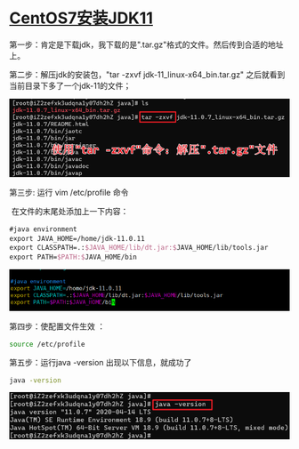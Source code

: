 # [CentOS7安装JDK11](https://www.cnblogs.com/greamrod/p/12922593.html)

第一步：肯定是下载jdk，我下载的是".tar.gz"格式的文件。然后传到合适的地址上。





第二步：解压jdk的安装包，"tar -zxvf jdk-11_linux-x64_bin.tar.gz" 之后就看到当前目录下多了一个jdk-11的文件；

![安装jdk01](linux_img/安装jdk01.png)

第三步: 运行 vim /etc/profile 命令

​       在文件的末尾处添加上一下内容：

```tex
#java environment
export JAVA_HOME=/home/jdk-11.0.11
export CLASSPATH=.:$JAVA_HOME/lib/dt.jar:$JAVA_HOME/lib/tools.jar
export PATH=$PATH:$JAVA_HOME/bin
```



![img](linux_img\安装jdk02.png)

第四步：使配置文件生效 ：

```bash
source /etc/profile
```



第五步：运行java -version 出现以下信息，就成功了

```bash
java -version
```



![img](linux_img\安装jdk03.png)

